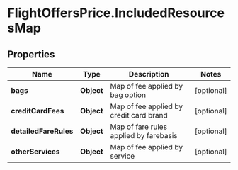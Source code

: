 # FlightOffersPrice.IncludedResourcesMap

## Properties

Name | Type | Description | Notes
------------ | ------------- | ------------- | -------------
**bags** | **Object** | Map of fee applied by bag option | [optional] 
**creditCardFees** | **Object** | Map of fee applied by credit card brand | [optional] 
**detailedFareRules** | **Object** | Map of fare rules applied by farebasis | [optional] 
**otherServices** | **Object** | Map of fee applied by service | [optional] 


